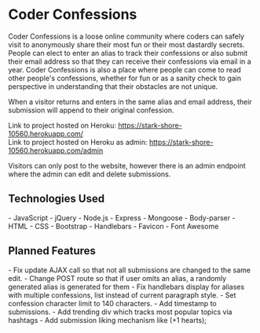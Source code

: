 <h1>Coder Confessions</h1>
Coder Confessions is a loose online community where coders can safely visit to anonymously share their most fun or their most dastardly secrets. People can elect to enter an alias to track their confessions or also submit their email address so that they can receive their confessions via email in a year. Coder Confessions is also a place where people can come to read other people's confessions, whether for fun or as a sanity check to gain perspective in understanding that their obstacles are not unique.

When a visitor returns and enters in the same alias and email address, their submission will append to their original confession.

Link to project hosted on Heroku: https://stark-shore-10560.herokuapp.com/<br>
Link to project hosted on Heroku as admin: https://stark-shore-10560.herokuapp.com/admin

Visitors can only post to the website, however there is an admin endpoint where the admin can edit and delete submissions.

<h2>Technologies Used</h2>
- JavaScript
- jQuery
- Node.js
- Express
- Mongoose
- Body-parser
- HTML
- CSS
- Bootstrap
- Handlebars
- Favicon
- Font Awesome

<h2>Planned Features</h2>
- Fix update AJAX call so that not all submissions are changed to the same edit.
- Change POST route so that if user omits an alias, a randomly generated alias is generated for them
- Fix handlebars display for aliases with multiple confessions, list instead of current paragraph style.
- Set confession character limit to 140 characters.
- Add timestamp to submissions.
- Add trending div which tracks most popular topics via hashtags
- Add submission liking mechanism like (+1 hearts);
